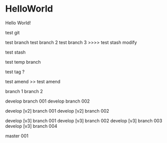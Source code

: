 # HelloWorld
Hello World!

test git

test branch
test branch 2
test branch 3  >>>>  test stash modify

test stash

test temp branch

test tag ?

test amend >> test amend

branch 1
branch 2

develop branch 001
develop branch 002

develop [v2] branch 001
develop [v2] branch 002

develop [v3] branch 001
develop [v3] branch 002
develop [v3] branch 003
develop [v3] branch 004

master 001